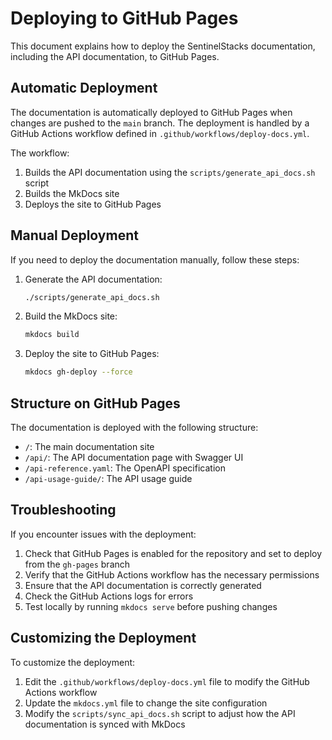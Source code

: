 # Deploying to GitHub Pages

This document explains how to deploy the SentinelStacks documentation, including the API documentation, to GitHub Pages.

## Automatic Deployment

The documentation is automatically deployed to GitHub Pages when changes are pushed to the `main` branch. The deployment is handled by a GitHub Actions workflow defined in `.github/workflows/deploy-docs.yml`.

The workflow:
1. Builds the API documentation using the `scripts/generate_api_docs.sh` script
2. Builds the MkDocs site
3. Deploys the site to GitHub Pages

## Manual Deployment

If you need to deploy the documentation manually, follow these steps:

1. Generate the API documentation:
   ```bash
   ./scripts/generate_api_docs.sh
   ```

2. Build the MkDocs site:
   ```bash
   mkdocs build
   ```

3. Deploy the site to GitHub Pages:
   ```bash
   mkdocs gh-deploy --force
   ```

## Structure on GitHub Pages

The documentation is deployed with the following structure:

- `/`: The main documentation site
- `/api/`: The API documentation page with Swagger UI
- `/api-reference.yaml`: The OpenAPI specification
- `/api-usage-guide/`: The API usage guide

## Troubleshooting

If you encounter issues with the deployment:

1. Check that GitHub Pages is enabled for the repository and set to deploy from the `gh-pages` branch
2. Verify that the GitHub Actions workflow has the necessary permissions
3. Ensure that the API documentation is correctly generated
4. Check the GitHub Actions logs for errors
5. Test locally by running `mkdocs serve` before pushing changes

## Customizing the Deployment

To customize the deployment:

1. Edit the `.github/workflows/deploy-docs.yml` file to modify the GitHub Actions workflow
2. Update the `mkdocs.yml` file to change the site configuration
3. Modify the `scripts/sync_api_docs.sh` script to adjust how the API documentation is synced with MkDocs 